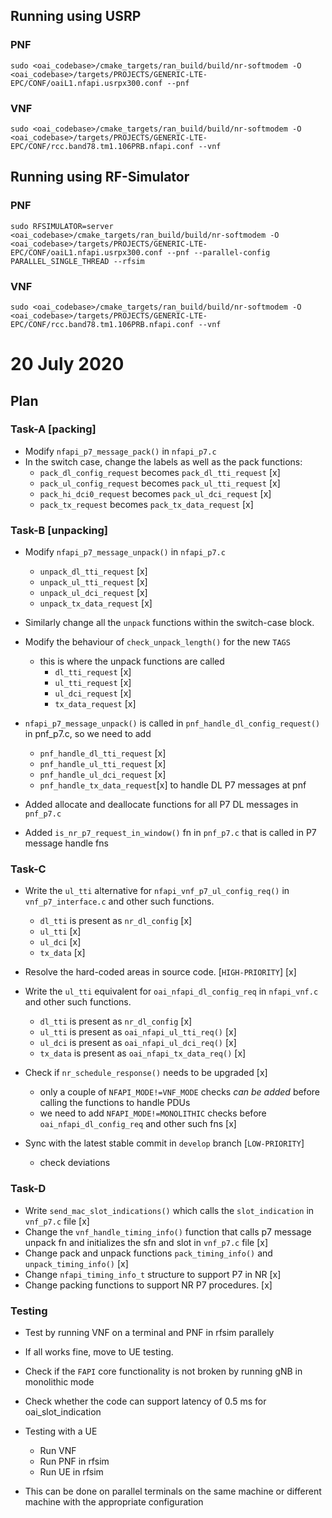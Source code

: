 ## Running using USRP
### PNF
```
sudo <oai_codebase>/cmake_targets/ran_build/build/nr-softmodem -O <oai_codebase>/targets/PROJECTS/GENERIC-LTE-EPC/CONF/oaiL1.nfapi.usrpx300.conf --pnf
```

### VNF
```
sudo <oai_codebase>/cmake_targets/ran_build/build/nr-softmodem -O <oai_codebase>/targets/PROJECTS/GENERIC-LTE-EPC/CONF/rcc.band78.tm1.106PRB.nfapi.conf --vnf 
```


## Running using RF-Simulator
### PNF
```
sudo RFSIMULATOR=server <oai_codebase>/cmake_targets/ran_build/build/nr-softmodem -O <oai_codebase>/targets/PROJECTS/GENERIC-LTE-EPC/CONF/oaiL1.nfapi.usrpx300.conf --pnf --parallel-config PARALLEL_SINGLE_THREAD --rfsim
```
### VNF
```
sudo <oai_codebase>/cmake_targets/ran_build/build/nr-softmodem -O <oai_codebase>/targets/PROJECTS/GENERIC-LTE-EPC/CONF/rcc.band78.tm1.106PRB.nfapi.conf --vnf
```

# 20 July 2020
## Plan

### Task-A [packing]
* Modify `nfapi_p7_message_pack()` in `nfapi_p7.c`
* In the switch case, change the labels as well as the pack functions:
    * `pack_dl_config_request` becomes `pack_dl_tti_request`    [x]
    * `pack_ul_config_request` becomes `pack_ul_tti_request`    [x]
    * `pack_hi_dci0_request` becomes `pack_ul_dci_request`      [x]
    * `pack_tx_request` becomes `pack_tx_data_request`          [x]

### Task-B [unpacking]
* Modify `nfapi_p7_message_unpack()` in `nfapi_p7.c`
    * `unpack_dl_tti_request`   [x]
    * `unpack_ul_tti_request`   [x]
    * `unpack_ul_dci_request`   [x]
    * `unpack_tx_data_request`  [x]

* Similarly change all the `unpack` functions within the switch-case block.

* Modify the behaviour of `check_unpack_length()` for the new `TAGS`
    * this is where the unpack functions are called
        * `dl_tti_request`  [x]
        * `ul_tti_request`  [x]
        * `ul_dci_request`  [x]
        * `tx_data_request` [x]
* `nfapi_p7_message_unpack()` is called in `pnf_handle_dl_config_request()` in pnf_p7.c, so we need to add 
    * `pnf_handle_dl_tti_request` [x]
    * `pnf_handle_ul_tti_request` [x]
    * `pnf_handle_ul_dci_request` [x]
    * `pnf_handle_tx_data_request`[x]
    to handle DL P7 messages at pnf
* Added allocate and deallocate functions for all P7 DL messages in `pnf_p7.c`
* Added `is_nr_p7_request_in_window()` fn in `pnf_p7.c` that is called in P7 message handle fns

### Task-C
* Write the `ul_tti` alternative for `nfapi_vnf_p7_ul_config_req()` in `vnf_p7_interface.c` and other such functions.
    * `dl_tti` is present as `nr_dl_config` [x]
    * `ul_tti`  [x]
    * `ul_dci`  [x]
    * `tx_data` [x]

* Resolve the hard-coded areas in source code. [`HIGH-PRIORITY`] [x]

* Write the `ul_tti` equivalent for `oai_nfapi_dl_config_req` in `nfapi_vnf.c` and other such functions.
    * `dl_tti` is present as `nr_dl_config`             [x]
    * `ul_tti` is present as `oai_nfapi_ul_tti_req()`   [x]
    * `ul_dci` is present as `oai_nfapi_ul_dci_req()`   [x]
    * `tx_data` is present as `oai_nfapi_tx_data_req()` [x]

* Check if `nr_schedule_response()` needs to be upgraded [x]
    * only a couple of `NFAPI_MODE!=VNF_MODE` checks *can be added* before calling the functions to handle PDUs
    * we need to add `NFAPI_MODE!=MONOLITHIC` checks before `oai_nfapi_dl_config_req` and other such fns [x]
* Sync with the latest stable commit in `develop` branch [`LOW-PRIORITY`]
    * check deviations

### Task-D
* Write `send_mac_slot_indications()` which calls the `slot_indication` in `vnf_p7.c` file [x]
* Change the `vnf_handle_timing_info()` function that calls p7 message unpack fn and initializes the sfn and slot in `vnf_p7.c` file [x]
* Change pack and unpack functions `pack_timing_info()` and `unpack_timing_info()` [x]
* Change `nfapi_timing_info_t` structure to support P7 in NR [x]
* Change packing functions to support NR P7 procedures. [x]


### Testing
* Test by running VNF on a terminal and PNF in rfsim parallely
* If all works fine, move to UE testing.
* Check if the `FAPI` core functionality is not broken by running gNB in monolithic mode
* Check whether the code can support latency of 0.5 ms for oai_slot_indication

* Testing with a UE
    * Run VNF
    * Run PNF in rfsim
    * Run UE in rfsim
* This can be done on parallel terminals on the same machine or different machine with the appropriate configuration